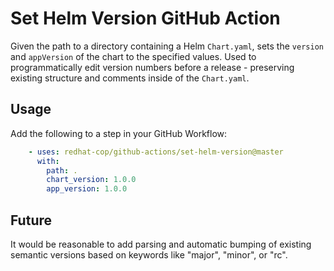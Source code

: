 # Set Helm Version GitHub Action

Given the path to a directory containing a Helm `Chart.yaml`, sets the `version` and `appVersion` of the chart to the specified values. 
Used to programmatically edit version numbers before a release - preserving existing structure and comments inside of the `Chart.yaml`.

## Usage

Add the following to a step in your GitHub Workflow:

```yaml
    - uses: redhat-cop/github-actions/set-helm-version@master
      with:
        path: .
        chart_version: 1.0.0
        app_version: 1.0.0
```

## Future

It would be reasonable to add parsing and automatic bumping of existing semantic versions based on keywords like "major", "minor", or "rc".
